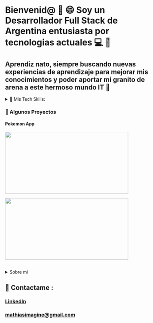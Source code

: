 # Bienvenid@ 👋 :smile: Soy un Desarrollador Full Stack de Argentina entusiasta por tecnologias actuales 💻 :smiling_face_with_three_hearts:

## Aprendiz nato, siempre buscando nuevas experiencias de aprendizaje para mejorar mis conocimientos y poder aportar mi granito de arena a este hermoso mundo IT 🚀

<details><summary>🧩 Mis Tech Skills:</summary>
<p>

### CSS
### JavaScript
### React
### Redux
### NodeJS
### Express
### Sequelize
### PostgreSQL
### Git & GitHub

</p>
</details>



### :pushpin: Algunos Proyectos

#### Pokemon App

<div>
  <p>
  <img src='https://user-images.githubusercontent.com/89098056/155193884-3f6d2efc-2a52-4f97-ad31-3008d3700b7b.png' width='400px' height='200px' align='center'/>
  </p>
  <p>
  <img src='https://user-images.githubusercontent.com/89098056/155195262-84805fdc-9318-49f5-a363-c409908fd460.png' width='400px' height='200px' align='center'/>
  </p>
</div>

<br>

<details><summary>Sobre mi</summary>
<p>

#### Mis pasatiempos :heart:

  Amo la lectura :books: y tocar la guitarra en mis tiempos libres :guitar: :musical_note:

</p>
</details>

## :love_letter: Contactame :
### [LinkedIn]( https://www.linkedin.com/in/mathias-ledesma/)       

### [mathiasimagine@gmail.com](mailto:mathiasimagine@gmail.com)


<!--
**mathyled/mathyled** is a ✨ _special_ ✨ repository because its `README.md` (this file) appears on your GitHub profile.

Here are some ideas to get you started:

- 🔭 I’m currently working on ...
- 🌱 I’m currently learning ...
- 👯 I’m looking to collaborate on ...
- 🤔 I’m looking for help with ...
- 💬 Ask me about ...
- 📫 How to reach me: ...
- 😄 Pronouns: ...
- ⚡ Fun fact: ...
-->
